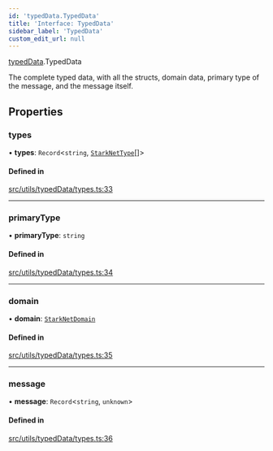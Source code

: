 ```yaml
---
id: 'typedData.TypedData'
title: 'Interface: TypedData'
sidebar_label: 'TypedData'
custom_edit_url: null
---
```


[typedData](../namespaces/typedData.md).TypedData

The complete typed data, with all the structs, domain data, primary type of the message, and the message itself.

## Properties

### types

• **types**: `Record`<`string`, [`StarkNetType`](../namespaces/typedData.md#starknettype)[]\>

#### Defined in

[src/utils/typedData/types.ts:33](https://github.com/0xs34n/starknet.js/blob/v5.5.0/src/utils/typedData/types.ts#L33)

---

### primaryType

• **primaryType**: `string`

#### Defined in

[src/utils/typedData/types.ts:34](https://github.com/0xs34n/starknet.js/blob/v5.5.0/src/utils/typedData/types.ts#L34)

---

### domain

• **domain**: [`StarkNetDomain`](typedData.StarkNetDomain.md)

#### Defined in

[src/utils/typedData/types.ts:35](https://github.com/0xs34n/starknet.js/blob/v5.5.0/src/utils/typedData/types.ts#L35)

---

### message

• **message**: `Record`<`string`, `unknown`\>

#### Defined in

[src/utils/typedData/types.ts:36](https://github.com/0xs34n/starknet.js/blob/v5.5.0/src/utils/typedData/types.ts#L36)
